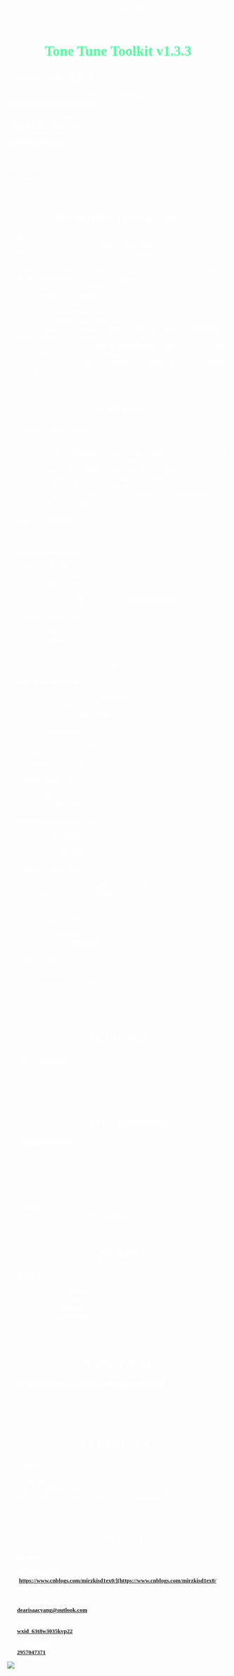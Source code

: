 <font face="Source Han Sans TC" size=2 color=#FFFFFF>

#### <center><font size=2>Make Everything Simple.</font></center>
#### <center><font size=2>2021/09/23</font></center>
# <center><font color="#54FF9F" size=6>**Tone Tune Toolkit v1.3.3**</font></center>
## ToneTuneToolkit是什么?
一个致力于帮助Unity六边形开发者减轻开发负担的项目。</br>
<s>但更多的时候是在帮助程序员偷懒。</s></br>

一些存在于Unity/C#中却不为人知的技巧。</br>
一些很简单但不想自行开发的功能。</br>
一些古怪且迷惑的开发需求。</br>
<strong>这里的代码请随意取用。</strong></br>
</br>
<kbd>Ctrl</kbd> + <kbd>C</kbd></br>
<kbd>Ctrl</kbd> + <kbd>V</kbd></br>
</br>
<s>哈！逮到你了！</s></br>

</br>

# <center>*INTRODUCTION & LOG*</center>
001. 请留意，“MirzkisD1Ex0”的“ToneTune Toolkit”基于<strong>GPL3.0</strong>(GNU General Public License v3.0)协议所开发。（对，就是那个传染性极强的协议。）
002. 插件内容包含“<strong>ToneTuneToolkit</strong>”文件夹及“<strong>StreamingAssets/ToneTuneToolkit</strong>”文件夹。
003. 当某模块中包含“**Handler**”助手类时，仅添加助手类至对象即可自动为其添加依赖。避免发生错误的组装。例如“**UDP**”以及“**Verification**”。
004. 添加了思源黑体简中OTF格式全套。
005. 2021/09/06 添加了两张简易贴图。
006. 2021/09/06 添加了一些演示用场景。
007. 2021/09/06 添加了两个可怕的工具。
008. 2021/09/22 路径检查现在有更为醒目的提示了。。
009. 2021/09/23 添加了Funny命名空间，里面会存一些然并卵的鬼代码，比如冒泡排序，甚至还有冒泡排序的浮点型重载。添加了UDP响应器。
010. 2021/09/23 纠正了PathChecker中对文件夹路径检查的错误，更新了UDP和WOL非懒人方法的使用说明，移动了UDP消息接受体的位置。
11.  2021/09/24 为LedHandler添加了一个工具函数，可以根据输入的[-1f~0f~1f]生成[黄色~白色~蓝色]的Color。

</br>

# <center>*SCRIPTS*</center>
### -> ToneTuneToolkit.Common/
* ToolkitManager      // 管理类 // 存放路径 // 多数功能的依赖
* DataConverter       // 静态 // 数据转换 // 字符串与二进制之间转换 // 字符串与json之间转换
* EventListener       // 数值监听器 // 提供了一个泛型事件
* FileNameCapturer    // 静态 // 获取特定文件夹下特定格式的文件名
* PathChecker         // 静态 // 文件/文件夹检查 // 如果不存在则创建空的
* TextLoader          // 静态 // 文字加载 // 可以读取txt及json
* TimestampCapturer   // 静态 // 获取时间戳 // 本地获取静态方法 // 网络获取需单例
* TipTools            // 静态 // TTT工具箱专属Debug.Log

### -> ToneTuneToolkit.Editor/
* Nothing Here.

### -> ToneTuneToolkit.Funny/
* BubbleSort // 冒泡排序

### -> ToneTuneToolkit.Mobile/
* ObjectRotateAndScale // 物体Android平台中的单指旋转及双指缩放

### -> ToneTuneToolkit.Object/
* NeonLight                   // 随机霓虹灯
* ObjectDrag                  // 物体拖动
* ObjectFloating              // 物体上下漂浮
* ObjectSearcher              // 多种方式寻找目标
* TraverseObejctChangeColor   // 改变对象及所有子对象的颜色

### -> ToneTuneToolkit.Other/
* AsyncLoadingWithProcessBar    // 加载场景进度条
* CMDLauncher                   // CMD命令行
* KeyPressSimulator             // 物理键盘按键模拟

### -> ToneTuneToolkit.UDP/
* UDPCommunicator   // UDP通讯器
* UDPHandler        // UDP助手
* UDPResponder      // UDP响应器

### -> ToneTuneToolkit.UI/
* Parallax    // 多层次视差
* TextFlick   // 文字通过透明度闪烁

### -> ToneTuneToolkit.Verification/
* AntiVerifier      // 反向验证器 // 二进制
* Verifier          // 验证器
* VerifierHandler   // 验证系统助手

### -> ToneTuneToolkit.View/
* CameraFocusObject   // 鼠标拖动控制相机环绕注视对象
* CameraLookAround    // 鼠标拖动控制相机环视 // 可用于全景
* CameraZoom          // 相机POV多层级缩放 // 开镜?

### -> ToneTuneToolkit.WOL/
* WakeOnLan           // 局域网唤醒器
* WakeOnLanHandler    // 局域网唤醒助手

### -> ToneTuneToolkit.LED/
* LEDCommandCenter // LED命令中心
* LEDCommandHub // 凌恩指令集
* LEDHandler // LED助手
* LEDNuclearShow // DEBUG // 灯带压力测试

</br>

# <center>*TEXTURES*</center>
### -> 512x512地板贴图
* grayfloor
* royalbluefloor

</br>

# <center>// *FONTS (Removed)*</center>
### // -> 思源黑体简体中文
* // SourceHanSansSC-Bold
* // SourceHanSansSC-ExtraLight
* // SourceHanSansSC-Heavy
* // SourceHanSansSC-Light
* // SourceHanSansSC-Medium
* // SourceHanSansSC-Normal
* // SourceHanSansSC-Regular
* 因体积原因已从插件中移除
* 已移至ToneTuneToolkit工程目录“<strong>Assets/Fonts</strong>”中

</br>

# <center>*DEMOS*</center>
### -> 演示场景
* LED Sample // LED灯控案例
* Panorama Sample // 全景案例
* Parallax Sample // 视差案例
* WOL Sample // 局域网唤醒案例
* ……

</br>

# <center>*WAREHOUSE*</center>
### -> 用于储存仅在Demo中出现且与核心功能无关的资源
* Materials
* Textures

</br>

# <center>*EXAMPLES*</center>
### -> 一些教程
* 该功能依赖ToneTuneToolkit
* 场景文件、教程辅助用脚本文件位于ToneTuneToolkit工程目录“<strong>Assets/Examples/</strong>”中
* 博客内容保存在位于ToneTuneToolkit工程目录“<strong>Assets/PDFs</strong>”中

</br>

# <center>*CONTACT*</center>
### -> Developer
* **[团队代言人博客]**</br>
  **[https://www.cnblogs.com/mirzkisd1ex0/](https://www.cnblogs.com/mirzkisd1ex0/ "记得常来光顾")**
  </br>

* **[开发者邮箱]**</br>
  **[dearisaacyang@outlook.com](https://outlook.live.com/ "欢迎来信联系")**
  </br>

* **[开发者微信]**</br>
  **[wxid_63t8w3035kvp22](https://weixin.qq.com/ "来啊交流啊")**
  </br>

* **[开发者企鹅]**</br>
  **[2957047371](https://im.qq.com/ "来啊交流啊")**
  </br>

![isaacyang](Materials/profile.jpg)

</font>